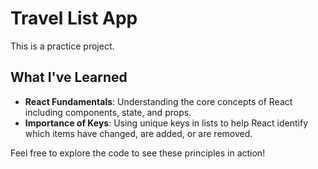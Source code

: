 # Travel List App

This is a practice project.

## What I've Learned

- **React Fundamentals**: Understanding the core concepts of React including components, state, and props.
- **Importance of Keys**: Using unique keys in lists to help React identify which items have changed, are added, or are removed.

Feel free to explore the code to see these principles in action!
